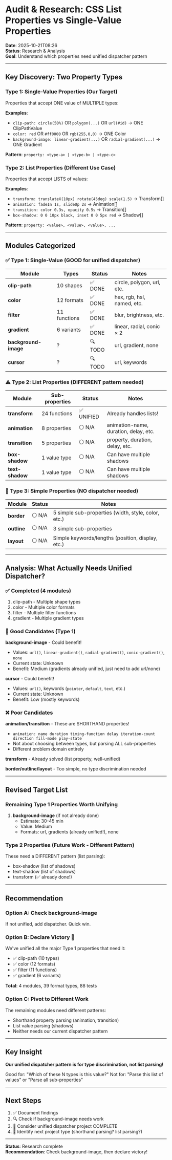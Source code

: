 # Audit & Research: CSS List Properties vs Single-Value Properties

**Date**: 2025-10-21T08:26  
**Status**: Research & Analysis  
**Goal**: Understand which properties need unified dispatcher pattern

---

## Key Discovery: Two Property Types

### Type 1: Single-Value Properties (Our Target)
Properties that accept ONE value of MULTIPLE types:

**Examples**:
- `clip-path: circle(50%)` OR `polygon(...)` OR `url(#id)` → ONE ClipPathValue
- `color: red` OR `#ff0000` OR `rgb(255,0,0)` → ONE Color
- `background-image: linear-gradient(...)` OR `radial-gradient(...)` → ONE Gradient

**Pattern**: `property: <type-a> | <type-b> | <type-c>`

### Type 2: List Properties (Different Use Case)
Properties that accept LISTS of values:

**Examples**:
- `transform: translateX(10px) rotate(45deg) scale(1.5)` → Transform[]
- `animation: fadeIn 1s, slideUp 2s` → Animation[]  
- `transition: color 0.3s, opacity 0.5s` → Transition[]
- `box-shadow: 0 0 10px black, inset 0 0 5px red` → Shadow[]

**Pattern**: `property: <value>, <value>, <value>, ...`

---

## Modules Categorized

### ✅ Type 1: Single-Value (GOOD for unified dispatcher)

| Module | Types | Status | Notes |
|--------|-------|--------|-------|
| **clip-path** | 10 shapes | ✅ DONE | circle, polygon, url, etc. |
| **color** | 12 formats | ✅ DONE | hex, rgb, hsl, named, etc. |
| **filter** | 11 functions | ✅ DONE | blur, brightness, etc. |
| **gradient** | 6 variants | ✅ DONE | linear, radial, conic × 2 |
| **background-image** | ? | 🔍 TODO | url, gradient, none |
| **cursor** | ? | 🔍 TODO | url, keywords |

### ⚠️ Type 2: List Properties (DIFFERENT pattern needed)

| Module | Sub-properties | Status | Notes |
|--------|---------------|--------|-------|
| **transform** | 24 functions | ✅ UNIFIED | Already handles lists! |
| **animation** | 8 properties | ⚪ N/A | animation-name, duration, delay, etc. |
| **transition** | 5 properties | ⚪ N/A | property, duration, delay, etc. |
| **box-shadow** | 1 value type | ⚪ N/A | Can have multiple shadows |
| **text-shadow** | 1 value type | ⚪ N/A | Can have multiple shadows |

### 🤔 Type 3: Simple Properties (NO dispatcher needed)

| Module | Status | Notes |
|--------|--------|-------|
| **border** | ⚪ N/A | 5 simple sub-properties (width, style, color, etc.) |
| **outline** | ⚪ N/A | 3 simple sub-properties |
| **layout** | ⚪ N/A | Simple keywords/lengths (position, display, etc.) |

---

## Analysis: What Actually Needs Unified Dispatcher?

### ✅ Completed (4 modules)
1. clip-path - Multiple shape types
2. color - Multiple color formats
3. filter - Multiple filter functions
4. gradient - Multiple gradient types

### 🎯 Good Candidates (Type 1)

**background-image** - Could benefit!
- Values: `url()`, `linear-gradient()`, `radial-gradient()`, `conic-gradient()`, `none`
- Current state: Unknown
- Benefit: Medium (gradients already unified, just need to add url/none)

**cursor** - Could benefit!
- Values: `url()`, keywords (`pointer`, `default`, `text`, etc.)
- Current state: Unknown
- Benefit: Low (mostly keywords)

### ❌ Poor Candidates

**animation/transition** - These are SHORTHAND properties!
- `animation: name duration timing-function delay iteration-count direction fill-mode play-state`
- Not about choosing between types, but parsing ALL sub-properties
- Different problem domain entirely

**transform** - Already solved (list property, well-unified)

**border/outline/layout** - Too simple, no type discrimination needed

---

## Revised Target List

### Remaining Type 1 Properties Worth Unifying

1. **background-image** (if not already done)
   - Estimate: 30-45 min
   - Value: Medium
   - Formats: url, gradients (already unified!), none

### Type 2 Properties (Future Work - Different Pattern)

These need a DIFFERENT pattern (list parsing):
- box-shadow (list of shadows)
- text-shadow (list of shadows)
- transform (✅ already done!)

---

## Recommendation

### Option A: Check background-image
If not unified, add dispatcher. Quick win.

### Option B: Declare Victory 🎉
We've unified all the major Type 1 properties that need it:
- ✅ clip-path (10 types)
- ✅ color (12 formats)  
- ✅ filter (11 functions)
- ✅ gradient (6 variants)

**Total**: 4 modules, 39 format types, 88 tests

### Option C: Pivot to Different Work
The remaining modules need different patterns:
- Shorthand property parsing (animation, transition)
- List value parsing (shadows)
- Neither needs our current dispatcher pattern

---

## Key Insight

**Our unified dispatcher pattern is for type discrimination, not list parsing!**

Good for: "Which of these N types is this value?"
Not for: "Parse this list of values" or "Parse all sub-properties"

---

## Next Steps

1. ✅ Document findings
2. 🔍 Check if background-image needs work
3. 🎉 Consider unified dispatcher project COMPLETE
4. 🤔 Identify next project type (shorthand parsing? list parsing?)

---

**Status**: Research complete  
**Recommendation**: Check background-image, then declare victory!
